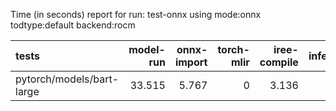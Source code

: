 Time (in seconds) report for run: test-onnx using mode:onnx todtype:default backend:rocm

| tests                     |   model-run |   onnx-import |   torch-mlir |   iree-compile |   inference |
|:--------------------------|------------:|--------------:|-------------:|---------------:|------------:|
| pytorch/models/bart-large |      33.515 |         5.767 |            0 |          3.136 |           0 |
